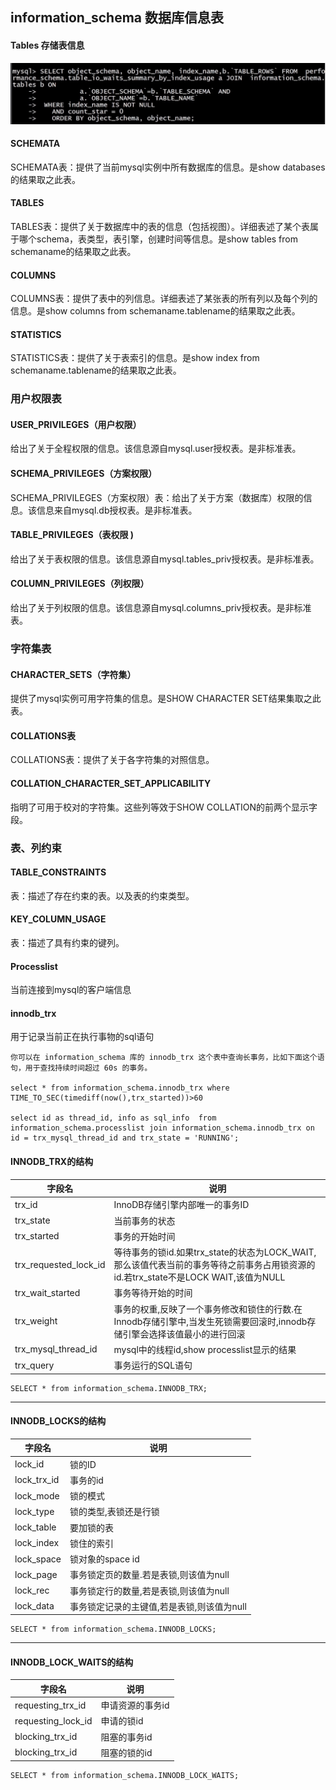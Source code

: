 ## information_schema 数据库信息表



#### Tables 存储表信息



![1572445613917](assets\1572445613917.png)



####  SCHEMATA

SCHEMATA表：提供了当前mysql实例中所有数据库的信息。是show databases的结果取之此表。 



####  TABLES 

 TABLES表：提供了关于数据库中的表的信息（包括视图）。详细表述了某个表属于哪个schema，表类型，表引擎，创建时间等信息。是show tables from schemaname的结果取之此表。 



####  COLUMNS 

COLUMNS表：提供了表中的列信息。详细表述了某张表的所有列以及每个列的信息。是show columns from schemaname.tablename的结果取之此表。 



#### STATISTICS

 STATISTICS表：提供了关于表索引的信息。是show index from schemaname.tablename的结果取之此表。 



### 用户权限表 

#### USER_PRIVILEGES（用户权限） 

 给出了关于全程权限的信息。该信息源自mysql.user授权表。是非标准表。 



 #### SCHEMA_PRIVILEGES（方案权限） 

SCHEMA_PRIVILEGES（方案权限）表：给出了关于方案（数据库）权限的信息。该信息来自mysql.db授权表。是非标准表。



#### TABLE_PRIVILEGES（表权限 )

 给出了关于表权限的信息。该信息源自mysql.tables_priv授权表。是非标准表。 



#### COLUMN_PRIVILEGES（列权限） 

 给出了关于列权限的信息。该信息源自mysql.columns_priv授权表。是非标准表。 



### 字符集表

#### CHARACTER_SETS（字符集） 

 提供了mysql实例可用字符集的信息。是SHOW CHARACTER SET结果集取之此表。 



####  COLLATIONS表 

 COLLATIONS表：提供了关于各字符集的对照信息。 



####  COLLATION_CHARACTER_SET_APPLICABILITY 

 指明了可用于校对的字符集。这些列等效于SHOW COLLATION的前两个显示字段。 



### 表、列约束

#### TABLE_CONSTRAINTS

表：描述了存在约束的表。以及表的约束类型。

#### KEY_COLUMN_USAGE

表：描述了具有约束的键列。



#### Processlist  

当前连接到mysql的客户端信息



#### innodb_trx

用于记录当前正在执行事物的sql语句

```
你可以在 information_schema 库的 innodb_trx 这个表中查询长事务，比如下面这个语句，用于查找持续时间超过 60s 的事务。

select * from information_schema.innodb_trx where TIME_TO_SEC(timediff(now(),trx_started))>60

select id as thread_id, info as sql_info  from information_schema.processlist join information_schema.innodb_trx on id = trx_mysql_thread_id and trx_state = 'RUNNING';
```



#### INNODB_TRX的结构

| 字段名                | 说明                                                         |
| --------------------- | ------------------------------------------------------------ |
| trx_id                | InnoDB存储引擎内部唯一的事务ID                               |
| trx_state             | 当前事务的状态                                               |
| trx_started           | 事务的开始时间                                               |
| trx_requested_lock_id | 等待事务的锁id.如果trx_state的状态为LOCK_WAIT,那么该值代表当前的事务等待之前事务占用锁资源的id.若trx_state不是LOCK WAIT,该值为NULL |
| trx_wait_started      | 事务等待开始的时间                                           |
| trx_weight            | 事务的权重,反映了一个事务修改和锁住的行数.在Innodb存储引擎中,当发生死锁需要回滚时,innodb存储引擎会选择该值最小的进行回滚 |
| trx_mysql_thread_id   | mysql中的线程id,show processlist显示的结果                   |
| trx_query             | 事务运行的SQL语句                                            |

```
SELECT * from information_schema.INNODB_TRX;
```

------



#### INNODB_LOCKS的结构

| 字段名      | 说明                                       |
| ----------- | ------------------------------------------ |
| lock_id     | 锁的ID                                     |
| lock_trx_id | 事务的id                                   |
| lock_mode   | 锁的模式                                   |
| lock_type   | 锁的类型,表锁还是行锁                      |
| lock_table  | 要加锁的表                                 |
| lock_index  | 锁住的索引                                 |
| lock_space  | 锁对象的space id                           |
| lock_page   | 事务锁定页的数量.若是表锁,则该值为null     |
| lock_rec    | 事务锁定行的数量,若是表锁,则该值为null     |
| lock_data   | 事务锁定记录的主键值,若是表锁,则该值为null |

```
SELECT * from information_schema.INNODB_LOCKS;
```

------



#### INNODB_LOCK_WAITS的结构

| 字段名             | 说明             |
| ------------------ | ---------------- |
| requesting_trx_id  | 申请资源的事务id |
| requesting_lock_id | 申请的锁id       |
| blocking_trx_id    | 阻塞的事务id     |
| blocking_trx_id    | 阻塞的锁的id     |

```
SELECT * from information_schema.INNODB_LOCK_WAITS;
```

 

 

 

 

 

